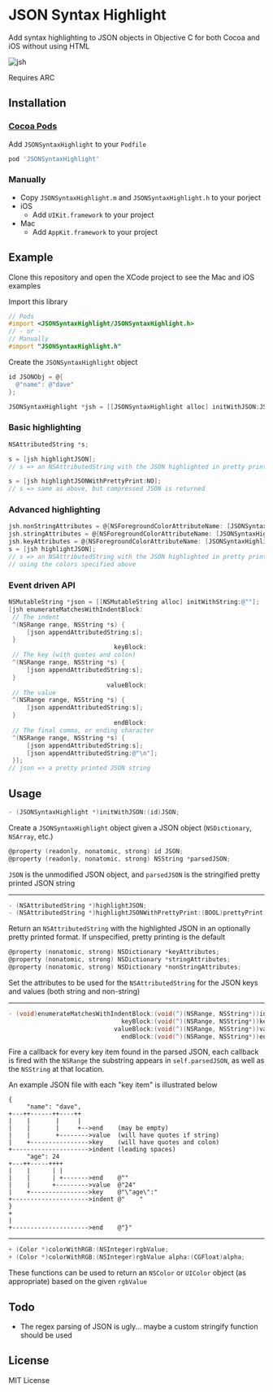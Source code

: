 JSON Syntax Highlight
=====================

Add syntax highlighting to JSON objects in Objective C for both Cocoa and iOS
without using HTML

![jsh](http://www.daveeddy.com/static/media/github/jsh.png)

Requires ARC

Installation
------------

### [Cocoa Pods](http://cocoapods.org)

Add `JSONSyntaxHighlight` to your `Podfile`

``` ruby
pod 'JSONSyntaxHighlight'
```

### Manually

- Copy `JSONSyntaxHighlight.m` and `JSONSyntaxHighlight.h` to your porject
- iOS
    - Add `UIKit.framework` to your project
- Mac
    - Add `AppKit.framework` to your project

Example
-------

Clone this repository and open the XCode project to see the Mac and iOS examples

Import this library

``` objective-c
// Pods
#import <JSONSyntaxHighlight/JSONSyntaxHighlight.h>
// - or -
// Manually
#import "JSONSyntaxHighlight.h"
```

Create the `JSONSyntaxHighlight` object

``` objective-c
id JSONObj = @{
  @"name": @"dave"
};

JSONSyntaxHighlight *jsh = [[JSONSyntaxHighlight alloc] initWithJSON:JSONObj];
```

### Basic highlighting

``` objective-c
NSAttributedString *s;

s = [jsh highlightJSON];
// s => an NSAttributedString with the JSON highlighted in pretty print format

s = [jsh highlightJSONWithPrettyPrint:NO];
// s => same as above, but compressed JSON is returned
```

### Advanced highlighting

``` objective-c
jsh.nonStringAttributes = @{NSForegroundColorAttributeName: [JSONSyntaxHighlight colorWithRGB:0xffffff]};
jsh.stringAttributes = @{NSForegroundColorAttributeName: [JSONSyntaxHighlight colorWithRGB:0x00ff00]};
jsh.keyAttributes = @{NSForegroundColorAttributeName: [JSONSyntaxHighlight colorWithRGB:0x0000ff]};
s = [jsh highlightJSON];
// s => an NSAttributedString with the JSON highlighted in pretty print format
// using the colors specified above
```

### Event driven API

``` objective-c
NSMutableString *json = [[NSMutableString alloc] initWithString:@""];
[jsh enumerateMatchesWithIndentBlock:
 // The indent
 ^(NSRange range, NSString *s) {
     [json appendAttributedString:s];
 }
                             keyBlock:
 // The key (with quotes and colon)
 ^(NSRange range, NSString *s) {
     [json appendAttributedString:s];
 }
                           valueBlock:
 // The value
 ^(NSRange range, NSString *s) {
     [json appendAttributedString:s];
 }
                             endBlock:
 // The final comma, or ending character
 ^(NSRange range, NSString *s) {
     [json appendAttributedString:s];
     [json appendAttributedString:@"\n"];
 }];
// json => a pretty printed JSON string
```

Usage
-----

``` objective-c
- (JSONSyntaxHighlight *)initWithJSON:(id)JSON;
```

Create a `JSONSyntaxHighlight` object given a JSON object (`NSDictionary`, `NSArray`, etc.)

``` objective-c
@property (readonly, nonatomic, strong) id JSON;
@property (readonly, nonatomic, strong) NSString *parsedJSON;
```

`JSON` is the unmodified JSON object, and `parsedJSON` is the stringified pretty printed JSON
string

---

``` objective-c
- (NSAttributedString *)highlightJSON;
- (NSAttributedString *)highlightJSONWithPrettyPrint:(BOOL)prettyPrint;
```

Return an `NSAttributedString` with the highlighted JSON in an optionally
pretty printed format.  If unspecified, pretty printing is the default

``` objective-c
@property (nonatomic, strong) NSDictionary *keyAttributes;
@property (nonatomic, strong) NSDictionary *stringAttributes;
@property (nonatomic, strong) NSDictionary *nonStringAttributes;
```

Set the attributes to be used for the `NSAttributedString` for the JSON keys
and values (both string and non-string)

---

``` objective-c
- (void)enumerateMatchesWithIndentBlock:(void(^)(NSRange, NSString*))indentBlock
                               keyBlock:(void(^)(NSRange, NSString*))keyBlock
                             valueBlock:(void(^)(NSRange, NSString*))valueBlock
                               endBlock:(void(^)(NSRange, NSString*))endBlock
```

Fire a callback for every key item found in the parsed JSON, each callback
is fired with the `NSRange` the substring appears in `self.parsedJSON`, as well
as the `NSString` at that location.

An example JSON file with each "key item" is illustrated below

```
{
     "name": "dave",
+---++------++----++
|    |       |     |
|    |       |     +-->end    (may be empty)
|    |       +-------->value  (will have quotes if string)
|    +---------------->key    (will have quotes and colon)
+--------------------->indent (leading spaces)
     "age": 24
+---++-----++++
|    |      | |
|    |      | +------->end    @""
|    |      +--------->value  @"24"
|    +---------------->key    @"\"age\":"
+--------------------->indent @"    "
}
+
|
+--------------------->end    @"}"
```

---

``` objective-c
+ (Color *)colorWithRGB:(NSInteger)rgbValue;
+ (Color *)colorWithRGB:(NSInteger)rgbValue alpha:(CGFloat)alpha;
```

These functions can be used to return an `NSColor` or `UIColor` object (as appropriate)
based on the given `rgbValue`

Todo
----

- The regex parsing of JSON is ugly... maybe a custom stringify function
should be used

License
-------

MIT License
